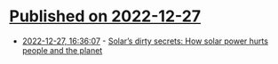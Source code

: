 # [Published on 2022-12-27](index.md)

* [2022-12-27, 16:36:07](https://news.ycombinator.com/item?id=34150191) - [Solar’s dirty secrets: How solar power hurts people and the planet](https://briangitt.com/solars-dirty-secrets-how-solar-power-hurts-people-and-the-planet/)
